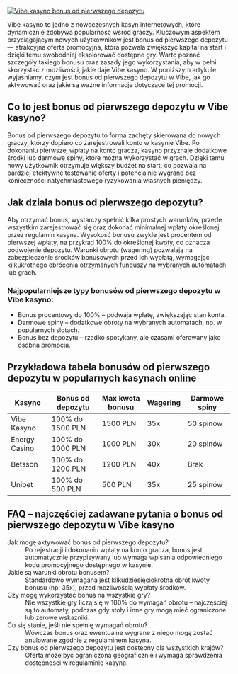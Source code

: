 [![Vibe kasyno bonus od pierwszego depozytu](https://123-caf.pages.dev/gitsignup.png)](https://vrmoo.ru/Bt82HjjY)

<p>Vibe kasyno to jedno z nowoczesnych kasyn internetowych, które dynamicznie zdobywa popularność wśród graczy. Kluczowym aspektem przyciągającym nowych użytkowników jest bonus od pierwszego depozytu — atrakcyjna oferta promocyjna, która pozwala zwiększyć kapitał na start i dzięki temu swobodniej eksplorować dostępne gry. Warto poznać szczegóły takiego bonusu oraz zasady jego wykorzystania, aby w pełni skorzystać z możliwości, jakie daje Vibe kasyno. W poniższym artykule wyjaśniamy, czym jest bonus od pierwszego depozytu w Vibe, jak go aktywować oraz jakie są ważne informacje dotyczące tej promocji.</p>  <h2>Co to jest bonus od pierwszego depozytu w Vibe kasyno?</h2> <p>Bonus od pierwszego depozytu to forma zachęty skierowana do nowych graczy, którzy dopiero co zarejestrowali konto w kasynie Vibe. Po dokonaniu pierwszej wpłaty na konto gracza, kasyno przyznaje dodatkowe środki lub darmowe spiny, które można wykorzystać w grach. Dzięki temu nowy użytkownik otrzymuje większy budżet na start, co pozwala na bardziej efektywne testowanie oferty i potencjalnie wygrane bez konieczności natychmiastowego ryzykowania własnych pieniędzy.</p>  <h2>Jak działa bonus od pierwszego depozytu?</h2> <p>Aby otrzymać bonus, wystarczy spełnić kilka prostych warunków, przede wszystkim zarejestrować się oraz dokonać minimalnej wpłaty określonej przez regulamin kasyna. Wysokość bonusu zwykle jest procentem od pierwszej wpłaty, na przykład 100% do określonej kwoty, co oznacza podwojenie depozytu. Warunki obrotu (wagering) pozwalają na zabezpieczenie środków bonusowych przed ich wypłatą, wymagając kilkukrotnego obrócenia otrzymanych funduszy na wybranych automatach lub grach.</p>  <h3>Najpopularniejsze typy bonusów od pierwszego depozytu w Vibe kasyno:</h3> <ul>   <li>Bonus procentowy do 100% – podwaja wpłatę, zwiększając stan konta.</li>   <li>Darmowe spiny – dodatkowe obroty na wybranych automatach, np. w popularnych slotach.</li>   <li>Bonus bez depozytu – rzadko spotykany, ale czasami oferowany jako osobna promocja.</li> </ul>  <h2>Przykładowa tabela bonusów od pierwszego depozytu w popularnych kasynach online</h2> <table>   <thead>     <tr>       <th>Kasyno</th>       <th>Bonus od depozytu</th>       <th>Max kwota bonusu</th>       <th>Wagering</th>       <th>Darmowe spiny</th>     </tr>   </thead>   <tbody>     <tr>       <td>Vibe Kasyno</td>       <td>100% do 1500 PLN</td>       <td>1500 PLN</td>       <td>35x</td>       <td>50 spinów</td>     </tr>     <tr>       <td>Energy Casino</td>       <td>100% do 1000 PLN</td>       <td>1000 PLN</td>       <td>30x</td>       <td>20 spinów</td>     </tr>     <tr>       <td>Betsson</td>       <td>100% do 1200 PLN</td>       <td>1200 PLN</td>       <td>40x</td>       <td>Brak</td>     </tr>     <tr>       <td>Unibet</td>       <td>100% do 500 PLN</td>       <td>500 PLN</td>       <td>35x</td>       <td>25 spinów</td>     </tr>   </tbody> </table>  <h2>FAQ – najczęściej zadawane pytania o bonus od pierwszego depozytu w Vibe kasyno</h2> <dl>   <dt>Jak mogę aktywować bonus od pierwszego depozytu?</dt>   <dd>Po rejestracji i dokonaniu wpłaty na konto gracza, bonus jest automatycznie przypisywany lub wymaga wpisania odpowiedniego kodu promocyjnego dostępnego w kasynie.</dd>    <dt>Jakie są warunki obrotu bonusem?</dt>   <dd>Standardowo wymagana jest kilkudziesięciokrotna obrót kwoty bonusu (np. 35x), przed możliwością wypłaty środków.</dd>    <dt>Czy mogę wykorzystać bonus na wszystkie gry?</dt>   <dd>Nie wszystkie gry liczą się w 100% do wymagań obrotu – najczęściej są to automaty, podczas gdy stoły i inne gry mogą mieć ograniczone lub zerowe wskaźniki.</dd>    <dt>Co się stanie, jeśli nie spełnię wymagań obrotu?</dt>   <dd>Wówczas bonus oraz ewentualne wygrane z niego mogą zostać anulowane zgodnie z regulaminem kasyna.</dd>    <dt>Czy bonus od pierwszego depozytu jest dostępny dla wszystkich krajów?</dt>   <dd>Oferta może być ograniczona geograficznie i wymaga sprawdzenia dostępności w regulaminie kasyna.</dd> </dl>